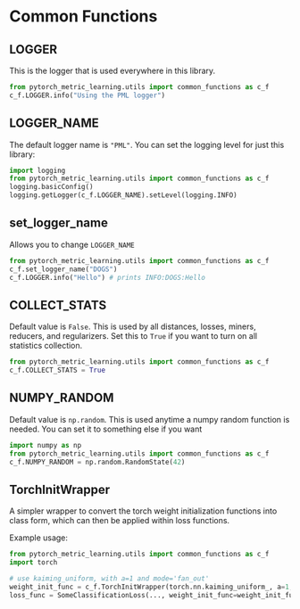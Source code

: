 # Common Functions

## LOGGER
This is the logger that is used everywhere in this library.
```python
from pytorch_metric_learning.utils import common_functions as c_f
c_f.LOGGER.info("Using the PML logger")
```

## LOGGER_NAME
The default logger name is ```"PML"```. You can set the logging level for just this library:
```python
import logging
from pytorch_metric_learning.utils import common_functions as c_f
logging.basicConfig()
logging.getLogger(c_f.LOGGER_NAME).setLevel(logging.INFO)
```

## set_logger_name
Allows you to change ```LOGGER_NAME```
```python
from pytorch_metric_learning.utils import common_functions as c_f
c_f.set_logger_name("DOGS")
c_f.LOGGER.info("Hello") # prints INFO:DOGS:Hello
```

## COLLECT_STATS
Default value is ```False```. This is used by all distances, losses, miners, reducers, and regularizers. Set this to ```True``` if you want to turn on all statistics collection.
```python
from pytorch_metric_learning.utils import common_functions as c_f
c_f.COLLECT_STATS = True
```

## NUMPY_RANDOM
Default value is ```np.random```. This is used anytime a numpy random function is needed. You can set it to something else if you want
```python
import numpy as np
from pytorch_metric_learning.utils import common_functions as c_f
c_f.NUMPY_RANDOM = np.random.RandomState(42)
```


## TorchInitWrapper
A simpler wrapper to convert the torch weight initialization functions into class form, which can then be applied within loss functions. 

Example usage:
```python
from pytorch_metric_learning.utils import common_functions as c_f
import torch

# use kaiming_uniform, with a=1 and mode='fan_out'
weight_init_func = c_f.TorchInitWrapper(torch.nn.kaiming_uniform_, a=1, mode='fan_out')
loss_func = SomeClassificationLoss(..., weight_init_func=weight_init_func)
```